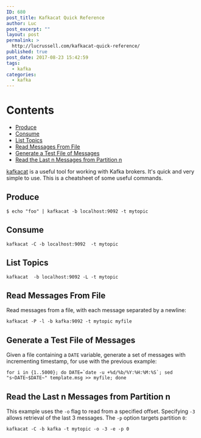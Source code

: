 ```yaml
---
ID: 680
post_title: Kafkacat Quick Reference
author: Luc
post_excerpt: ""
layout: post
permalink: >
  http://lucrussell.com/kafkacat-quick-reference/
published: true
post_date: 2017-08-23 15:42:59
tags:
  - kafka
categories:
  - kafka
---
```

[TOC levels=1-3]: # "Contents"

# Contents
- [Produce](#produce)
- [Consume](#consume)
- [List Topics](#list-topics)
- [Read Messages From File](#read-messages-from-file)
- [Generate a Test File of Messages](#generate-a-test-file-of-messages)
- [Read the Last n Messages from Partition n](#read-the-last-n-messages-from-partition-n)


[kafkacat](https://github.com/edenhill/kafkacat) is a useful tool for working with Kafka brokers. It's quick and very simple to use. This is a cheatsheet of some useful commands.

## Produce

    $ echo "foo" | kafkacat -b localhost:9092 -t mytopic

## Consume

    kafkacat -C -b localhost:9092  -t mytopic

## List Topics

    kafkacat  -b localhost:9092 -L -t mytopic

## Read Messages From File
Read messages from a file, with each message separated by a newline:

    kafkacat -P -l -b kafka:9092 -t mytopic myfile

## Generate a Test File of Messages
Given a file containing a `DATE` variable, generate a set of messages with incrementing timestamp, for use with the previous example:

    for i in {1..5000}; do DATE=`date -u +%d/%b/%Y:%H:%M:%S`; sed "s~DATE~$DATE~" template.msg >> myfile; done
    
## Read the Last n Messages from Partition n
This example uses the `-o` flag to read from a specified offset. Specifying `-3` allows retrieval of the last 3 messages. The `-p` option targets partition `0`:

    kafkacat -C -b kafka -t mytopic -o -3 -e -p 0